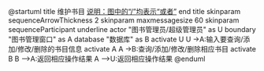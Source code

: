 @startuml
title
 维护书目
 <u>说明：图中的“/”均表示“或者”</u>
end title
skinparam sequenceArrowThickness 2
skinparam maxmessagesize 60
skinparam sequenceParticipant underline
actor "图书管理员/超级管理员" as U
boundary "图书管理窗口" as A
database "数据库" as B
activate U
U ->A:输入要查询/添加/修改/删除的书目信息
activate A
A ->B:查询/添加/修改/删除相应书目
activate B
B -->A:返回相应操作结果
A -->U:返回相应操作结果
@enduml